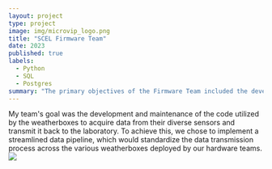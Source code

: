 ```yaml
---
layout: project
type: project
image: img/microvip_logo.png
title: "SCEL Firmware Team"
date: 2023
published: true
labels:
  - Python
  - SQL
  - Postgres
summary: "The primary objectives of the Firmware Team included the development and maintenance of the code utilized by the weatherboxes to acquire data from their diverse sensors and transmit it back to the laboratory."
---
```


My team's goal was the development and maintenance of the code utilized by the weatherboxes to acquire data from their diverse sensors and transmit it back to the laboratory. To achieve this, we chose to implement a streamlined data pipeline, which would standardize the data transmission process across the various weatherboxes deployed by our hardware teams.
<img class="img-fluid" src="../img/microvipss.png">
